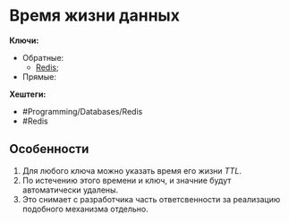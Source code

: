 
# Время жизни данных

**Ключи:**
- Обратные:
	- [Redis](redis);
- Прямые:

**Хештеги:** 
- #Programming/Databases/Redis
- #Redis

## Особенности

1) Для любого ключа можно указать время его жизни *TTL*.
2) По истечению этого времени и ключ, и значние будут автоматически удалены.
3) Это снимает с разработчика часть ответсвенности за реализацию подобного механизма отдельно.


